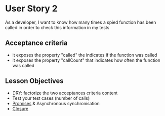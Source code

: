 # User Story 2

As a developer, I want to know how many times a spied function has been called in order to check this information in my tests

## Acceptance criteria

* it exposes the property "called" the indicates if the function was called
* it exposes the property "callCount" that indicates how often the function was called

## Lesson Objectives

* DRY: factorize the two acceptances criteria content
* Test your test cases (number of calls)
* [Promises](https://developer.mozilla.org/en-US/docs/Web/JavaScript/Reference/Global_Objects/Promise) & Asynchronous synchronisation
* [Closure](https://developer.mozilla.org/en-US/docs/Web/JavaScript/Closures)
